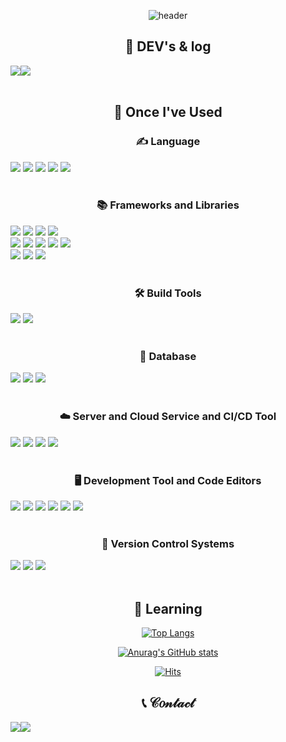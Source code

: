 <!---
- 👋 Hi, I’m @dkumylove
- 👀 I’m interested in ...
- 🌱 I’m currently learning ...
- 💞️ I’m looking to collaborate on ...
- 📫 How to reach me ...

[![Anurag's GitHub stats](https://github-readme-stats.vercel.app/api?username=dkumylove&show_icons=true&theme=transparent&card_width=445&hide=html,css)](https://github.com/dkumylove)

dkumylove/dkumylove is a ✨ special ✨ repository because its `README.md` (this file) appears on your GitHub profile.
You can click the Preview link to take a look at your changes.
--->

<div align="center"> 

![header](https://capsule-render.vercel.app/api?type=venom&color=auto&height=300&section=header&text=welcome!🌱%20&fontSize=90)

## 📑 DEV's & log
<div style="display:flex; flex-direction:row;">
    <a href="https://github.com/dkumylove/Portfolio">
        <img src="https://img.shields.io/badge/Portfolio-00A8E1?style=flat"> 
    </a>
    <a href="https://blog.naver.com/dkumylove">
        <img src="https://img.shields.io/badge/blog-03C75A?style=flat&logo=&logoColor=white"> 
    </a>

<!-- [![Velog's GitHub stats](https://velog-readme-stats.vercel.app/api?name=dani0817)](https://velog.io/@dani0817)-->
</div><br>

## 🎯  Once I've Used
### ✍️ Language
<div style="display:flex; flex-direction:column; align-items:flex-start;">
    <div>
        <img src="https://img.shields.io/badge/Java-FF160B?style=flat&logo=Java&logoColor=white"/></a>
        <img src="https://img.shields.io/badge/html5-E34F26?style=flat&logo=html5&logoColor=white">
        <img src="https://img.shields.io/badge/css-1572B6?style=flat&logo=css3&logoColor=white"> 
        <img src="https://img.shields.io/badge/javascript-F7DF1E?style=flat&logo=javascript&logoColor=black">
        <img src="https://img.shields.io/badge/Markdown-232F3E?style=flat&logo=markdown&logoColor=white">
    </div>
</div><br>

### 📚 Frameworks and Libraries
<div style="display:flex; flex-direction:column; align-items:flex-start;">
    <div>
        <img src="https://img.shields.io/badge/Spring-6DB33F?style=flat&logo=spring&logoColor=white">
        <img src="https://img.shields.io/badge/Spring Boot-6DB33F?style=flat&logo=spring-boot&logoColor=white">
        <img src="https://img.shields.io/badge/Spring Security-6DB33F?style=flat&logo=springsecurity&logoColor=white">
        <img src="https://img.shields.io/badge/SpringDataJPA-6DB33F?style=flat&logo=&logoColor=white">
    </div>
    <div>
        <img src="https://img.shields.io/badge/bootstrap-7952B3?style=flat&logo=bootstrap&logoColor=white">
        <img src="https://img.shields.io/badge/React-61DAFB?style=flat&logo=react&logoColor=black">
        <img src="https://img.shields.io/badge/JQuery-0769AD?style=flat&logo=jquery&logoColor=white">
        <img src="https://img.shields.io/badge/Ajax-00758F?style=flat&logo=ajax&logoColor=white">
        <img src="https://img.shields.io/badge/Thymeleaf-005F0F?style=flat&logo=thymeleaf&logoColor=white">
    </div>
    <div>
        <img src="https://img.shields.io/badge/전자정부프레임워크-007ACC?style=flat&logo=&logoColor=white">
        <img src="https://img.shields.io/badge/Openlayers-1F6B75?style=flat&logo=openlayers&logoColor=white">
        <img src="https://img.shields.io/badge/Chartdot.js-FF6384?style=flat&logo=chartdotjs&logoColor=white">
    </div>    
</div><br>

### 🛠️ Build Tools
<div style="display:flex; flex-direction:column; align-items:flex-start;">
    <div>
        <img src="https://img.shields.io/badge/Gradle-02303A?style=flat&logo=gradle&logoColor=white">
        <img src="https://img.shields.io/badge/Apache Maven-C71A36?style=flat&logo=apachemaven&logoColor=white">
    </div>
</div><br>

### 💽 Database
<div style="display:flex; flex-direction:column; align-items:flex-start;">
    <div>
        <img src="https://img.shields.io/badge/oracle-F80000?style=flat&logo=oracle&logoColor=white"> 
        <img src="https://img.shields.io/badge/mysql-4479A1?style=flat&logo=mysql&logoColor=white"> 
        <img src="https://img.shields.io/badge/PostgreSQL-4169E1?style=flat&logo=postgresql&logoColor=white">
    </div>
</div><br>

### ☁️ Server and Cloud Service and CI/CD Tool
<div style="display:flex; flex-direction:column; align-items:flex-start;">
    <div>
        <img src="https://img.shields.io/badge/apache tomcat-F8DC75?style=flat&logo=apachetomcat&logoColor=black">
        <img src="https://img.shields.io/badge/Amazon AWS-232F3E?style=flat&logo=amazon aws&logoColor=white">
        <img src="https://img.shields.io/badge/Jenkins-D24939?style=flat&logo=jenkins&logoColor=white">
        <img src="https://img.shields.io/badge/GeoServer-4169E1?style=flat&logo=&logoColor=white">
    </div>    
</div><br>

### 🖥️ Development Tool and Code Editors
<div style="display:flex; flex-direction:column; align-items:flex-start;">
    <div>
        <img src="https://img.shields.io/badge/IntelliJ IDEA-000000?style=flat&logo=intellij-idea&logoColor=white">
        <img src="https://img.shields.io/badge/Eclipse IDE-2C2255?style=flat&logo=eclipse-ide&logoColor=white">
        <img src="https://img.shields.io/badge/Visual Studio Code-007ACC?style=flat&logo=visual-studio-code&logoColor=white">
        <img src="https://img.shields.io/badge/SQLDeveloper-F80000?style=flat&logo=&logoColor=white"> 
        <img src="https://img.shields.io/badge/DBeaver-4D4D4D?style=flat&logo=dbeaver&logoColor=white">
        <img src="https://img.shields.io/badge/pgAdmin4-4169E1?style=flat&logo=postgresql&logoColor=white">
    </div>    
</div><br>

### 🔄 Version Control Systems
<div style="display:flex; flex-direction:column; align-items:flex-start;">
    <div>
        <img src="https://img.shields.io/badge/Git-F05032?style=flat&logo=git&logoColor=white">
        <img src="https://img.shields.io/badge/GitHub-181717?style=flat&logo=github&logoColor=white">
        <img src="https://img.shields.io/badge/Sourcetree-0052CC?style=flat&logo=sourcetree&logoColor=white">
    </div>    
</div><br>

  
## 📝 Learning

[![Top Langs](https://github-readme-stats.vercel.app/api/top-langs/?username=dkumylove&layout=compact&card_width=445&hide=html,css)](https://github.com/dkumylove)

[![Anurag's GitHub stats](https://github-readme-stats.vercel.app/api?username=dkumylove&show_icons=true&theme=transparent&card_width=445)](https://github.com/dkumylove)


[![Hits](https://hits.seeyoufarm.com/api/count/incr/badge.svg?url=https%3A%2F%2Fgithub.com%2Fdkumylove%2Fhit-counter&count_bg=%23BE98D8&title_bg=%23555555&icon=&icon_color=%23E7E7E7&title=hits&edge_flat=false)](https://hits.seeyoufarm.com)

## 📞 𝒞𝑜𝓃𝓉𝒶𝒸𝓉
<div style="display:flex; flex-direction:row;">
    <a href="mailto:dkumylove@gmail.com">
        <img src="https://img.shields.io/badge/Gmail-EA4335?style=flat&logo=Gmail&logoColor=white"> 
    </a>
    <a href="https://open.kakao.com/o/s5QdnQqe">
        <img src="https://img.shields.io/badge/KakaoTalk-FFCD00?style=flat&logoColor=black&logo=KakaoTalk"> 
    </a>
</div>

</div>
